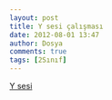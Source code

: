 ```yaml
---
layout: post
title: Y sesi çalışması
date: 2012-08-01 13:47
author: Dosya
comments: true
tags: [2Sınıf]
---
```

<a href="http://yadi.sk/d/w_fPsFhz0ZJn" target="_blank">Y sesi</a>
